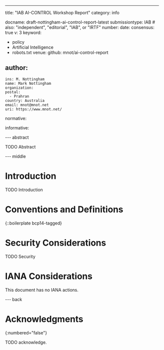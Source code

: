 ---
title: "IAB AI-CONTROL Workshop Report"
category: info

docname: draft-nottingham-ai-control-report-latest
submissiontype: IAB  # also: "independent", "editorial", "IAB", or "IRTF"
number:
date:
consensus: true
v: 3
keyword:
 - policy
 - Artificial Intelligence
 - robots.txt
venue:
  github: mnot/ai-control-report

author:
 -
    ins: M. Nottingham
    name: Mark Nottingham
    organization:
    postal:
      - Prahran
    country: Australia
    email: mnot@mnot.net
    uri: https://www.mnot.net/

normative:

informative:


--- abstract

TODO Abstract


--- middle

# Introduction

TODO Introduction


# Conventions and Definitions

{::boilerplate bcp14-tagged}


# Security Considerations

TODO Security


# IANA Considerations

This document has no IANA actions.


--- back

# Acknowledgments
{:numbered="false"}

TODO acknowledge.
